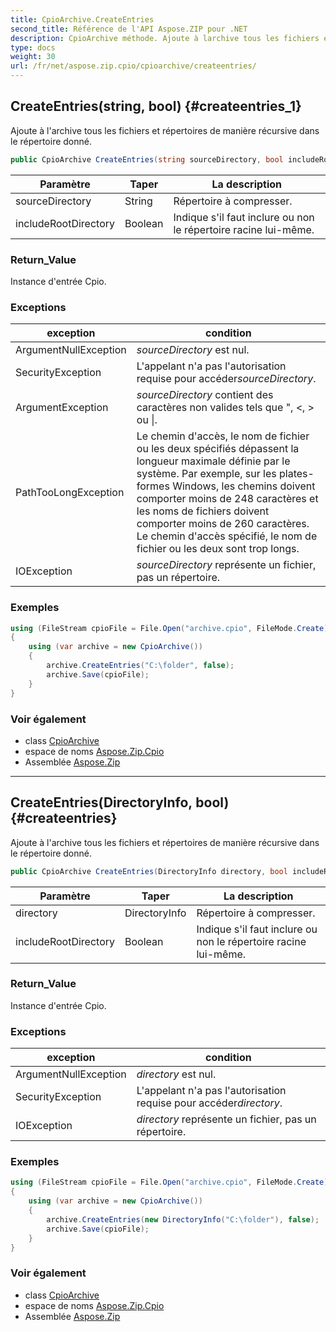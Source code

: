 ```yaml
---
title: CpioArchive.CreateEntries
second_title: Référence de l'API Aspose.ZIP pour .NET
description: CpioArchive méthode. Ajoute à larchive tous les fichiers et répertoires de manière récursive dans le répertoire donné.
type: docs
weight: 30
url: /fr/net/aspose.zip.cpio/cpioarchive/createentries/
---
```

## CreateEntries(string, bool) {#createentries_1}

Ajoute à l'archive tous les fichiers et répertoires de manière récursive dans le répertoire donné.

```csharp
public CpioArchive CreateEntries(string sourceDirectory, bool includeRootDirectory = true)
```

| Paramètre | Taper | La description |
| --- | --- | --- |
| sourceDirectory | String | Répertoire à compresser. |
| includeRootDirectory | Boolean | Indique s'il faut inclure ou non le répertoire racine lui-même. |

### Return_Value

Instance d'entrée Cpio.

### Exceptions

| exception | condition |
| --- | --- |
| ArgumentNullException | *sourceDirectory* est nul. |
| SecurityException | L'appelant n'a pas l'autorisation requise pour accéder*sourceDirectory*. |
| ArgumentException | *sourceDirectory* contient des caractères non valides tels que ", &lt;, &gt; ou &#x7C;. |
| PathTooLongException | Le chemin d'accès, le nom de fichier ou les deux spécifiés dépassent la longueur maximale définie par le système. Par exemple, sur les plates-formes Windows, les chemins doivent comporter moins de 248 caractères et les noms de fichiers doivent comporter moins de 260 caractères. Le chemin d'accès spécifié, le nom de fichier ou les deux sont trop longs. |
| IOException | *sourceDirectory* représente un fichier, pas un répertoire. |

### Exemples

```csharp
using (FileStream cpioFile = File.Open("archive.cpio", FileMode.Create))
{
    using (var archive = new CpioArchive())
    {
        archive.CreateEntries("C:\folder", false);
        archive.Save(cpioFile);
    }
}
```

### Voir également

* class [CpioArchive](../)
* espace de noms [Aspose.Zip.Cpio](../../cpioarchive/)
* Assemblée [Aspose.Zip](../../../)

---

## CreateEntries(DirectoryInfo, bool) {#createentries}

Ajoute à l'archive tous les fichiers et répertoires de manière récursive dans le répertoire donné.

```csharp
public CpioArchive CreateEntries(DirectoryInfo directory, bool includeRootDirectory = true)
```

| Paramètre | Taper | La description |
| --- | --- | --- |
| directory | DirectoryInfo | Répertoire à compresser. |
| includeRootDirectory | Boolean | Indique s'il faut inclure ou non le répertoire racine lui-même. |

### Return_Value

Instance d'entrée Cpio.

### Exceptions

| exception | condition |
| --- | --- |
| ArgumentNullException | *directory* est nul. |
| SecurityException | L'appelant n'a pas l'autorisation requise pour accéder*directory*. |
| IOException | *directory* représente un fichier, pas un répertoire. |

### Exemples

```csharp
using (FileStream cpioFile = File.Open("archive.cpio", FileMode.Create))
{
    using (var archive = new CpioArchive())
    {
        archive.CreateEntries(new DirectoryInfo("C:\folder"), false);
        archive.Save(cpioFile);
    }
}
```

### Voir également

* class [CpioArchive](../)
* espace de noms [Aspose.Zip.Cpio](../../cpioarchive/)
* Assemblée [Aspose.Zip](../../../)


